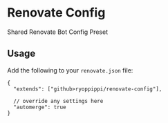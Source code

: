 # Renovate Config

Shared Renovate Bot Config Preset

## Usage

Add the following to your `renovate.json` file:

```jsonc
{
  "extends": ["github>ryoppippi/renovate-config"],

  // override any settings here
  "automerge": true
}
```
